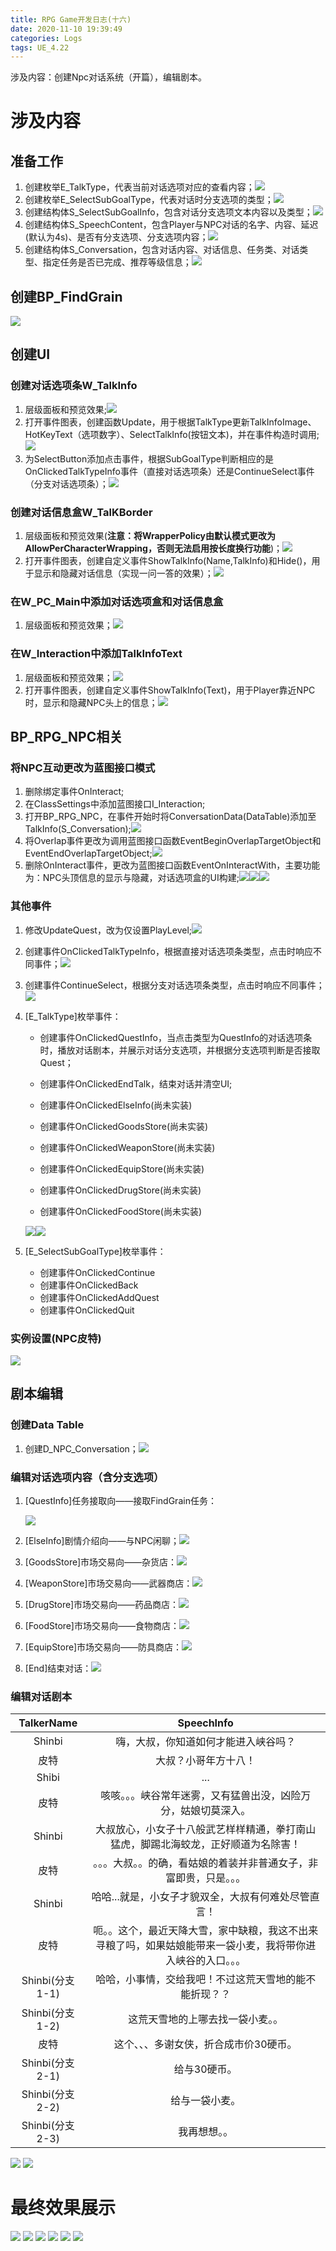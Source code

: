 ```yaml
---
title: RPG Game开发日志(十六)
date: 2020-11-10 19:39:49
categories: Logs
tags: UE_4.22
---
```


涉及内容：创建Npc对话系统（开篇），编辑剧本。

<!--more-->

# 涉及内容

## 准备工作

1. 创建枚举E_TalkType，代表当前对话选项对应的查看内容；<img src='https://img-blog.csdnimg.cn/20201110195932647.png'>
2. 创建枚举E_SelectSubGoalType，代表对话时分支选项的类型；<img src='https://img-blog.csdnimg.cn/2020111020024350.png'>
3. 创建结构体S_SelectSubGoalInfo，包含对话分支选项文本内容以及类型；<img src='https://img-blog.csdnimg.cn/2020111020054178.png'>
4. 创建结构体S_SpeechContent，包含Player与NPC对话的名字、内容、延迟(默认为4s)、是否有分支选项、分支选项内容；<img src='https://img-blog.csdnimg.cn/20201110200855293.png'>
5. 创建结构体S_Conversation，包含对话内容、对话信息、任务类、对话类型、指定任务是否已完成、推荐等级信息；<img src='https://img-blog.csdnimg.cn/20201110201213956.png'>


## 创建BP_FindGrain

<img src='https://img-blog.csdnimg.cn/20201110220053550.png'>

## 创建UI

### 创建对话选项条W_TalkInfo

1. 层级面板和预览效果;<img src='https://img-blog.csdnimg.cn/20201110210022230.png'>
2. 打开事件图表，创建函数Update，用于根据TalkType更新TalkInfoImage、HotKeyText（选项数字）、SelectTalkInfo(按钮文本)，并在事件构造时调用;<img src='https://img-blog.csdnimg.cn/20201110210336891.png'>
3. 为SelectButton添加点击事件，根据SubGoalType判断相应的是OnClickedTalkTypeInfo事件（直接对话选项条）还是ContinueSelect事件（分支对话选项条）；<img src='https://img-blog.csdnimg.cn/2020111021555746.png'>

### 创建对话信息盒W_TalKBorder

1. 层级面板和预览效果(**注意：将WrapperPolicy由默认模式更改为AllowPerCharacterWrapping，否则无法启用按长度换行功能**)；<img src='https://img-blog.csdnimg.cn/20201110210623158.png'>
2. 打开事件图表，创建自定义事件ShowTalkInfo(Name,TalkInfo)和Hide()，用于显示和隐藏对话信息（实现一问一答的效果）；<img src='https://img-blog.csdnimg.cn/20201110211146795.png'>

### 在W_PC_Main中添加对话选项盒和对话信息盒

1. 层级面板和预览效果；<img src='https://img-blog.csdnimg.cn/20201110211446980.png'>

### 在W_Interaction中添加TalkInfoText

1. 层级面板和预览效果；<img src='https://img-blog.csdnimg.cn/20201110211642270.png'>
2. 打开事件图表，创建自定义事件ShowTalkInfo(Text)，用于Player靠近NPC时，显示和隐藏NPC头上的信息；<img src='https://img-blog.csdnimg.cn/20201110211814747.png'>

## BP_RPG_NPC相关

### 将NPC互动更改为蓝图接口模式

1. 删除绑定事件OnInteract;
2. 在ClassSettings中添加蓝图接口I_Interaction;
3. 打开BP_RPG_NPC，在事件开始时将ConversationData(DataTable)添加至TalkInfo(S_Conversation);<img src='https://img-blog.csdnimg.cn/20201110204835322.png'>
4. 将Overlap事件更改为调用蓝图接口函数EventBeginOverlapTargetObject和EventEndOverlapTargetObject;<img src='https://img-blog.csdnimg.cn/20201110205210283.png'>
5. 删除OnInteract事件，更改为蓝图接口函数EventOnInteractWith，主要功能为：NPC头顶信息的显示与隐藏，对话选项盒的UI构建;<img src='https://img-blog.csdnimg.cn/20201110212312661.png'><img src='https://img-blog.csdnimg.cn/20201110212357282.png'><img src='https://img-blog.csdnimg.cn/20201110212443312.png'>

### 其他事件

1. 修改UpdateQuest，改为仅设置PlayLevel;<img src='https://img-blog.csdnimg.cn/20201110205805908.png'>

2. 创建事件OnClickedTalkTypeInfo，根据直接对话选项条类型，点击时响应不同事件；<img src='https://img-blog.csdnimg.cn/20201110213025561.png'>

3. 创建事件ContinueSelect，根据分支对话选项条类型，点击时响应不同事件；<img src='https://img-blog.csdnimg.cn/20201110215727110.png'>

4. [E_TalkType]枚举事件：

   - 创建事件OnClickedQuestInfo，当点击类型为QuestInfo的对话选项条时，播放对话剧本，并展示对话分支选项，并根据分支选项判断是否接取Quest；

   - 创建事件OnClickedEndTalk，结束对话并清空UI;
   - 创建事件OnClickedElseInfo(尚未实装)
   - 创建事件OnClickedGoodsStore(尚未实装)
   - 创建事件OnClickedWeaponStore(尚未实装)
   - 创建事件OnClickedEquipStore(尚未实装)
   - 创建事件OnClickedDrugStore(尚未实装)
   - 创建事件OnClickedFoodStore(尚未实装)

   <img src='https://img-blog.csdnimg.cn/20201110213742981.png'><img src='https://img-blog.csdnimg.cn/20201110213844323.png'>

5. [E_SelectSubGoalType]枚举事件：

   - 创建事件OnClickedContinue
   - 创建事件OnClickedBack
   - 创建事件OnClickedAddQuest
   - 创建事件OnClickedQuit

### 实例设置(NPC皮特)

<img src='https://img-blog.csdnimg.cn/20201110220234754.png'>


## 剧本编辑

### 创建Data Table

1. 创建D_NPC_Conversation；<img src='https://img-blog.csdnimg.cn/20201110202006809.png'>

### 编辑对话选项内容（含分支选项）

1. [QuestInfo]任务接取向——接取FindGrain任务：

   <img src='https://img-blog.csdnimg.cn/20201110203722362.png'>

2. [ElseInfo]剧情介绍向——与NPC闲聊；<img src='https://img-blog.csdnimg.cn/20201110202040377.png'>

3. [GoodsStore]市场交易向——杂货店：<img src='https://img-blog.csdnimg.cn/20201110202215835.png'>

4. [WeaponStore]市场交易向——武器商店：<img src='https://img-blog.csdnimg.cn/20201110202303511.png'>

5. [DrugStore]市场交易向——药品商店：<img src='https://img-blog.csdnimg.cn/20201110202358802.png'>

6. [FoodStore]市场交易向——食物商店：<img src='https://img-blog.csdnimg.cn/20201110202638264.png'>

7. [EquipStore]市场交易向——防具商店：<img src='https://img-blog.csdnimg.cn/20201110202659579.png'>

8. [End]结束对话：<img src='https://img-blog.csdnimg.cn/2020111020280739.png'>

### 编辑对话剧本

|   TalkerName    |                          SpeechInfo                          |
| :-------------: | :----------------------------------------------------------: |
|     Shinbi      |             嗨，大叔，你知道如何才能进入峡谷吗？             |
|      皮特       |                     大叔？小哥年方十八！                     |
|      Shibi      |                             ...                              |
|      皮特       | 咳咳。。。峡谷常年迷雾，又有猛兽出没，凶险万分，姑娘切莫深入。 |
|     Shinbi      | 大叔放心，小女子十八般武艺样样精通，拳打南山猛虎，脚踢北海蛟龙，正好顺道为名除害！ |
|      皮特       | 。。。大叔。。的确，看姑娘的着装并非普通女子，非富即贵，只是。。。 |
|     Shinbi      |     哈哈...就是，小女子才貌双全，大叔有何难处尽管直言！      |
|      皮特       | 呃。。这个，最近天降大雪，家中缺粮，我这不出来寻粮了吗，如果姑娘能带来一袋小麦，我将带你进入峡谷的入口。。。 |
| Shinbi(分支1-1) |    哈哈，小事情，交给我吧！不过这荒天雪地的能不能折现？？    |
| Shinbi(分支1-2) |               这荒天雪地的上哪去找一袋小麦。。               |
|      皮特       |            这个、、、多谢女侠，折合成市价30硬币。            |
| Shinbi(分支2-1) |                         给与30硬币。                         |
| Shinbi(分支2-2) |                        给与一袋小麦。                        |
| Shinbi(分支2-3) |                         我再想想。。                         |

<img src='https://img-blog.csdnimg.cn/20201110203809964.png'>

<img src='https://img-blog.csdnimg.cn/20201110203838787.png'>

# 最终效果展示

<img src='https://img-blog.csdnimg.cn/20201110194837692.png'>

<img src='https://img-blog.csdnimg.cn/20201110194928442.png'>

<img src='https://img-blog.csdnimg.cn/20201110195002450.png'>

<img src='https://img-blog.csdnimg.cn/2020111019504116.png'>

<img src='https://img-blog.csdnimg.cn/20201110195118759.png'>

<img src='https://img-blog.csdnimg.cn/20201110195145659.png'>